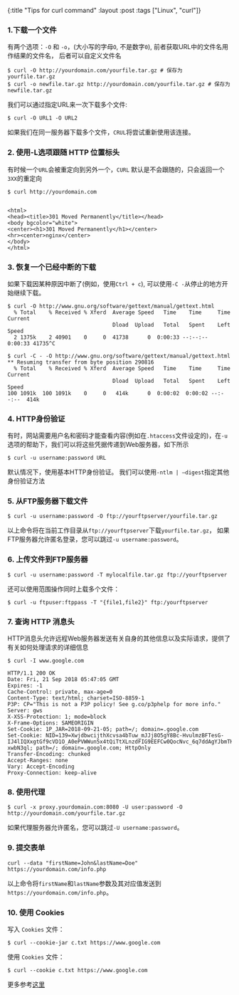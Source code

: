 {:title "Tips for curl command"
 :layout :post
 :tags  ["Linux", "curl"]}

### 1.下载一个文件
有两个选项：`-O` 和 `-o`，(大小写的字母`O`, 不是数字`0`), 前者获取URL中的文件名用作结果的文件名， 后者可以自定义文件名
```
$ curl -O http://yourdomain.com/yourfile.tar.gz # 保存为 yourfile.tar.gz
$ curl -o newfile.tar.gz http://yourdomain.com/yourfile.tar.gz # 保存为 newfile.tar.gz
```
我们可以通过指定URL来一次下载多个文件:
```
$ curl -O URL1 -O URL2
```
如果我们在同一服务器下载多个文件，`CRUL`将尝试重新使用该连接。

### 2. 使用-L选项跟随 HTTP 位置标头
有时候一个`URL`会被重定向到另外一个，`CURL` 默认是不会跟随的，只会返回一个`3XX`的重定向
```
$ curl http://yourdomain.com


<html>
<head><title>301 Moved Permanently</title></head>
<body bgcolor="white">
<center><h1>301 Moved Permanently</h1></center>
<hr><center>nginx</center>
</body>
</html>
```

### 3. 恢复一个已经中断的下载
如果下载因某种原因中断了(例如，使用`Ctrl + c`), 可以使用`-C -`从停止的地方开始继续下载。
```
$ curl -O http://www.gnu.org/software/gettext/manual/gettext.html 
  % Total    % Received % Xferd  Average Speed   Time    Time     Time  Current
                                 Dload  Upload   Total   Spent    Left  Speed
  2 1375k    2 40901    0     0  41738      0  0:00:33 --:--:--  0:00:33 41735^C

$ curl -C - -O http://www.gnu.org/software/gettext/manual/gettext.html
** Resuming transfer from byte position 290816
  % Total    % Received % Xferd  Average Speed   Time    Time     Time  Current
                                 Dload  Upload   Total   Spent    Left  Speed
100 1091k  100 1091k    0     0   414k      0  0:00:02  0:00:02 --:--:--  414k
```

### 4. HTTP身份验证
有时，网站需要用户名和密码才能查看内容(例如在`.htaccess`文件设定的)，在`-u`选项的帮助下，我们可以将这些凭据传递到Web服务器，如下所示
```
$ curl -u username:password URL
```
默认情况下，使用基本HTTP身份验证。 我们可以使用`-ntlm | –digest`指定其他身份验证方法

### 5. 从FTP服务器下载文件
```
$ curl -u username:password -O ftp://yourftpserver/yourfile.tar.gz
```
以上命令将在当前工作目录从`ftp://yourftpserver`下载`yourfile.tar.gz`，
如果FTP服务器允许匿名登录，您可以跳过`-u username:password`。

### 6. 上传文件到FTP服务器
```
$ curl -u username:password -T mylocalfile.tar.gz ftp://yourftpserver
```
还可以使用范围操作同时上载多个文件：
```
$ curl -u ftpuser:ftppass -T "{file1,file2}" ftp:/yourftpserver
```

### 7. 查询 HTTP 消息头
HTTP消息头允许远程Web服务器发送有关自身的其他信息以及实际请求，提供了有关如何处理请求的详细信息   
```
$ curl -I www.google.com

HTTP/1.1 200 OK
Date: Fri, 21 Sep 2018 05:47:05 GMT
Expires: -1
Cache-Control: private, max-age=0
Content-Type: text/html; charset=ISO-8859-1
P3P: CP="This is not a P3P policy! See g.co/p3phelp for more info."
Server: gws
X-XSS-Protection: 1; mode=block
X-Frame-Options: SAMEORIGIN
Set-Cookie: 1P_JAR=2018-09-21-05; path=/; domain=.google.com
Set-Cookie: NID=139=XwjdbwcijthXcvsa4bTuw_mJJj8O5gY8Bc-HvulmzBFTesG-IJ4lIQXxgtGf9cVD1O_A0ePVWWun5x4tQiTtXLnzdFIG9EEFCw0QocNvc_6q7ddAgYJbmTKJ-xwbN3ql; path=/; domain=.google.com; HttpOnly
Transfer-Encoding: chunked
Accept-Ranges: none
Vary: Accept-Encoding
Proxy-Connection: keep-alive
```

### 8. 使用代理
```
$ curl -x proxy.yourdomain.com:8080 -U user:password -O http://yourdomain.com/yourfile.tar.gz
```
如果代理服务器允许匿名，您可以跳过`-U username:password`。

### 9. 提交表单
```
curl --data "firstName=John&lastName=Doe" https://yourdomain.com/info.php
```
以上命令将`firstName`和`lastName`参数及其对应值发送到`https://yourdomain.com/info.php`。

### 10. 使用 Cookies
写入 `Cookies` 文件：
```
$ curl --cookie-jar c.txt https://www.google.com
```
使用 `Cookies` 文件：
```
$ curl --cookie c.txt https://www.google.com
```

更多参考[这里](https://curl.haxx.se/docs/httpscripting.html)

